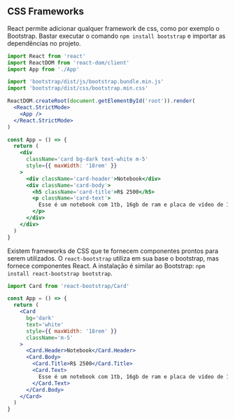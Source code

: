 ## CSS Frameworks

React permite adicionar qualquer framework de css, como por exemplo o Bootstrap. Bastar executar o comando `npm install bootstrap` e importar as dependências no projeto.

```jsx
import React from 'react'
import ReactDOM from 'react-dom/client'
import App from './App'

import 'bootstrap/dist/js/bootstrap.bundle.min.js'
import 'bootstrap/dist/css/bootstrap.min.css'

ReactDOM.createRoot(document.getElementById('root')).render(
  <React.StrictMode>
    <App />
  </React.StrictMode>
)
```

```jsx
const App = () => {
  return (
    <div
      className='card bg-dark text-white m-5'
      style={{ maxWidth: '18rem' }}
    >
      <div className='card-header'>Notebook</div>
      <div className='card-body'>
        <h5 className='card-title'>R$ 2500</h5>
        <p className='card-text'>
          Esse é um notebook com 1tb, 16gb de ram e placa de vídeo de 16gb.
        </p>
      </div>
    </div>
  )
}
```

Existem frameworks de CSS que te fornecem componentes prontos para serem utilizados. O `react-bootstrap` utiliza em sua base o bootstrap, mas fornece componentes React. A instalação é similar ao Bootstrap: `npm install react-bootstrap bootstrap`.

```jsx
import Card from 'react-bootstrap/Card'

const App = () => {
  return (
    <Card
      bg='dark'
      text='white'
      style={{ maxWidth: '18rem' }}
      className='m-5'
    >
      <Card.Header>Notebook</Card.Header>
      <Card.Body>
        <Card.Title>R$ 2500</Card.Title>
        <Card.Text>
          Esse é um notebook com 1tb, 16gb de ram e placa de vídeo de 16gb.
        </Card.Text>
      </Card.Body>
    </Card>
  )
}
```
